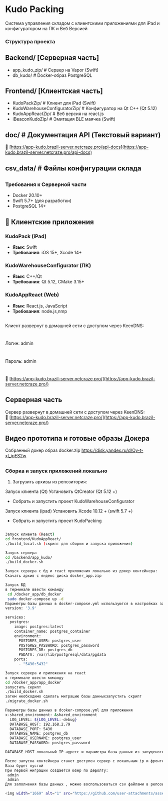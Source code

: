 # Kudo Packing

Система управления складом с клиентскими приложениями для iPad и конфигуратором на ПК и Веб Версией

### Структура проекта

## Backend/ [Серверная часть]
 - app_kudo_zip/		 # Сервер на Vapor (Swift)
 - db_kudo/ 		 # Docker-образ PostgreSQL
##

## Frontend/ [Клиентская часть]
 - KudoPackZip/ 					# Клиент для iPad (Swift)
 - KudoWarehouseConfiguratorZip/ 	# Конфигуратор на Qt C++ (Qt 5.12)
 - KudoAppReactZip/ 				# Веб версия на react.js
 - iBeaconKudoZip/ 				# Эмитация BLE маячка (Swift)
##

## doc/ # Документация API (Текстовый вариант)
🔗 [https://app-kudo.brazil-server.netcraze.pro/api-docs](https://app-kudo.brazil-server.netcraze.pro/api-docs)
##
## csv_data/ # Файлы конфигурации склада
##

### Требования к Серверной части
- Docker 20.10+
- Swift 5.7+ (для разработки)
- PostgreSQL 14+

## 📱 Клиентские приложения

### KudoPack (iPad)
- **Язык**: Swift
- **Требования**: iOS 15+, Xcode 14+

### KudoWarehouseConfigurator (ПК)
- **Язык**: C++/Qt
- **Требования**: Qt 5.12, CMake 3.15+

### KudoAppReact (Web)
- **Язык**: React.js, JavaScript
- **Требования**: node.js,nmp
##
  Клиент развернут в домашней сети с доступом через KeenDNS: 
  #
  Логин: admin
  #
  Пароль: admin
  #
🔗 [https://app-kudo.brazil-server.netcraze.pro/](https://app-kudo.brazil-server.netcraze.pro/)

## Серверная часть

Сервер развернут в домашней сети с доступом через KeenDNS:  
🔗 [https://app-kudo.brazil-server.netcraze.pro/](https://app-kudo.brazil-server.netcraze.pro/)

## Видео прототипа и готовые образы Докера
Собранный докер образ docker.zip
 https://disk.yandex.ru/d/Oy-t-xl_ipES2w
##

### Сборка и запуск приложений локально

1. Загрузить архивы из репозитория:

Запуск клиента (Qt)
Установить QtCreator (Qt 5.12 +)
- Собрать и запустить проект KudoWarehouseConfigurator

Запуск клиента (ipad)
Установить Xcode 10.12 + (swift 5.7 +)
- Собрать и запустить проект KudoPacking

```bash

Запуск клиента (React)
cd frontend/KudoAppReact/
./build_local.sh (скрипт для сборки и запуска приложения)

Запуск сервера
cd /backend/app_kudo/
./build_docker.sh

Запуск сервера с бд и react приложения локально из докер контейнера:
Скачать архив с яндекс диска docker_app.zip

Запуск БД
в терминале ввести команду 
 cd /docker_app/db_docker
 sudo docker-compose up -d
Параметры базы данных в docker-compose.yml используются в настройках запуска сервера:
version: '3.9'

services:
  postgres:
    image: postgres:latest
    container_name: postgres_container
    environment:
      POSTGRES_USER: postgres_user
      POSTGRES_PASSWORD: postgres_password
      POSTGRES_DB: postgres_db
      PGDATA: /var/lib/postgresql/data/pgdata
    ports:
      - "5430:5432"

Запуск сервера и приложения на react
в терминале ввести команду 
cd /docker_app/app_docker
запустить скрипт 
./build_docker.sh
затем необходимо сделать миграцию базы данныхзапустить скрипт 
./migrate_docker.sh

Параметры базы данных в dcoker-compose.yml для приложения
x-shared_environment: &shared_environment
  LOG_LEVEL: ${LOG_LEVEL:-debug}
  DATABASE_HOST: 192.168.2.79
  DATABASE_PORT: 5430
  DATABASE_NAME: postgres_db
  DATABASE_USERNAME: postgres_user
  DATABASE_PASSWORD: postgres_password

DATABASE_HOST локальный IP адресс и параметры базы данных из запущеного контейнера

После запуска контейнера станет доступен сервер с локальным ip и фронтентд !
База будет пустой
При первой миграции создается юзер по дефолту:
 admin
 admin
Для заполнения базы данных , можно воспользоваться csv файлами в репозитории !

<img width="1669" alt="1" src="https://github.com/user-attachments/assets/eba5741b-874a-42ac-8dcf-dd62ca04ad31" />


